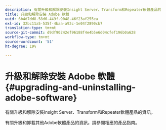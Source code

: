 ```yaml
---
description: 有關升級和解除安裝Insight Server、Transform和Repeater軟體產品的資訊。
title: 升級和解除安裝 Adobe 軟體
uuid: 6b4d7dd8-58d6-449f-9048-46f23af255ea
exl-id: 32bc11a5-535f-4baa-a92c-1e04f2890cb7
translation-type: tm+mt
source-git-commit: d9df90242ef96188f4e4b5e6d04cfef196b0a628
workflow-type: tm+mt
source-wordcount: '51'
ht-degree: 19%

---
```


# 升級和解除安裝 Adobe 軟體{#upgrading-and-uninstalling-adobe-software}

有關升級和解除安裝Insight Server、Transform和Repeater軟體產品的資訊。

有關升級和卸載其他Adobe軟體產品的資訊，請參閱相應的產品指南。
